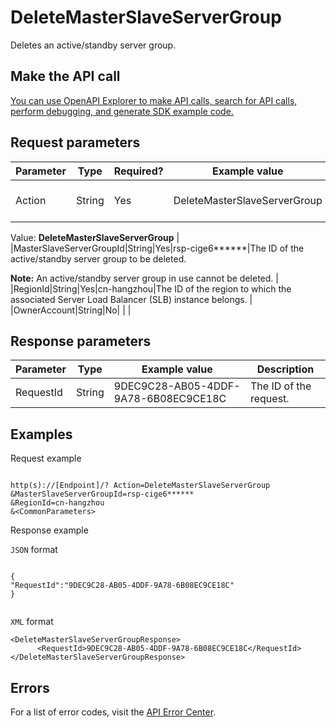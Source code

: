 # DeleteMasterSlaveServerGroup

Deletes an active/standby server group.

## Make the API call

[You can use OpenAPI Explorer to make API calls, search for API calls, perform debugging, and generate SDK example code.](https://api.aliyun.com/#product=Slb&api=DeleteMasterSlaveServerGroup&type=RPC&version=2014-05-15)

## Request parameters

|Parameter|Type|Required?|Example value|Description|
|---------|----|---------|-------------|-----------|
|Action|String|Yes|DeleteMasterSlaveServerGroup|The name of this action.

 Value: **DeleteMasterSlaveServerGroup** |
|MasterSlaveServerGroupId|String|Yes|rsp-cige6\*\*\*\*\*\*|The ID of the active/standby server group to be deleted.

 **Note:** An active/standby server group in use cannot be deleted. |
|RegionId|String|Yes|cn-hangzhou|The ID of the region to which the associated Server Load Balancer \(SLB\) instance belongs. |
|OwnerAccount|String|No| | |

## Response parameters

|Parameter|Type|Example value|Description|
|---------|----|-------------|-----------|
|RequestId|String|9DEC9C28-AB05-4DDF-9A78-6B08EC9CE18C|The ID of the request. |

## Examples

Request example

```

http(s)://[Endpoint]/? Action=DeleteMasterSlaveServerGroup
&MasterSlaveServerGroupId=rsp-cige6******
&RegionId=cn-hangzhou
&<CommonParameters>

```

Response example

`JSON` format

```

{
"RequestId":"9DEC9C28-AB05-4DDF-9A78-6B08EC9CE18C"
}
	
```

`XML` format

```
<DeleteMasterSlaveServerGroupResponse>
	  <RequestId>9DEC9C28-AB05-4DDF-9A78-6B08EC9CE18C</RequestId>
</DeleteMasterSlaveServerGroupResponse>
```

## Errors

For a list of error codes, visit the [API Error Center](https://error-center.alibabacloud.com/status/product/Slb).

